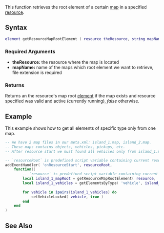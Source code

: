 This function retrieves the root element of a certain [map](/docs/map.md "wikilink") in a specified [resource](/resource.md "wikilink").

Syntax
------

``` lua
element getResourceMapRootElement ( resource theResource, string mapName )
```

### Required Arguments

-   **theResource:** the resource where the map is located
-   **mapName:** name of the maps which root element we want to retrieve, file extension is required

### Returns

Returns an the resource's map root [element](/docs/element.md "wikilink") if the map exists and resource specified was valid and active (currently running), *false* otherwise.

Example
-------

This example shows how to get all elements of specific type only from one map.

``` lua
-- We have 2 map files in our meta.xml: island_1.map, island_2.map.
-- These maps contains objects, vehicles, pickups, etc.
-- After resource start we must found all vehicles only from island_1.map and lock them.

-- `resourceRoot` is predefined script variable containing current resource root pointer
addEventHandler( 'onResourceStart', resourceRoot,
    function()
        -- `resource` is predefined script variable containing current resource pointer
        local island_1_mapRoot = getResourceMapRootElement( resource, 'island_1.map' )
        local island_1_vehicles = getElementsByType( 'vehicle', island_1_mapRoot )
        
        for vehicle in ipairs(island_1_vehicles) do
            setVehicleLocked( vehicle, true )
        end
    end
)
```

See Also
--------
